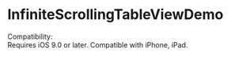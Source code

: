 # InfiniteScrollingTableViewDemo

Compatibility:   
Requires iOS 9.0 or later. 
Compatible with iPhone, iPad.
